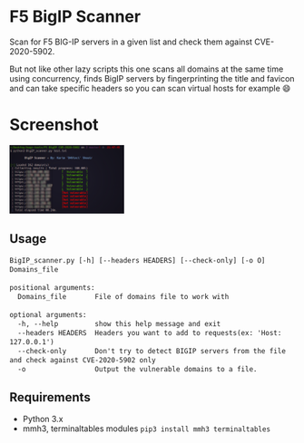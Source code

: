 # F5 BigIP Scanner
Scan for F5 BIG-IP servers in a given list and check them against CVE-2020-5902.

But not like other lazy scripts this one scans all domains at the same time using concurrency, finds BigIP servers by fingerprinting the title and favicon and can take specific headers so you can scan virtual hosts for example :smile:

# Screenshot
<img src="screenshot.png" width="40%"></img>

## Usage
```
BigIP_scanner.py [-h] [--headers HEADERS] [--check-only] [-o O] Domains_file

positional arguments:
  Domains_file       File of domains file to work with

optional arguments:
  -h, --help         show this help message and exit
  --headers HEADERS  Headers you want to add to requests(ex: 'Host: 127.0.0.1')
  --check-only       Don't try to detect BIGIP servers from the file and check against CVE-2020-5902 only
  -o                 Output the vulnerable domains to a file.
```

## Requirements
- Python 3.x
- mmh3, terminaltables modules `pip3 install mmh3 terminaltables`
